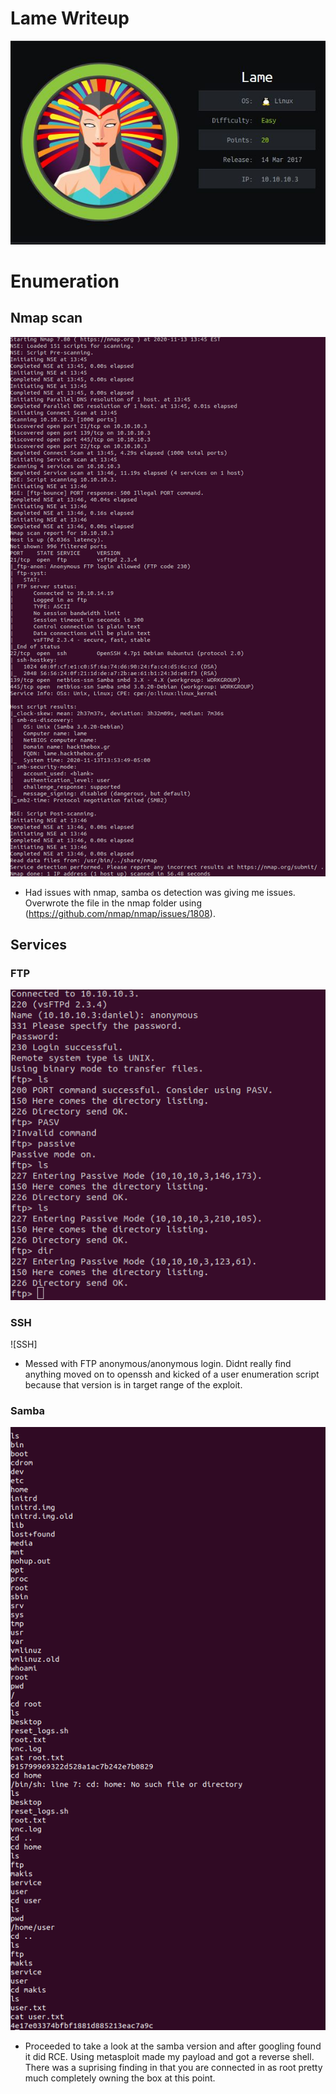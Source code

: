 # Lame Writeup
![lame](files/lame.jpg)

# Enumeration

## Nmap scan
![nmap](files/lame_nmap.png)
- Had issues with nmap, samba os detection was giving me issues. Overwrote the file in the nmap folder using (https://github.com/nmap/nmap/issues/1808).

## Services
### FTP
![ftp](files/ftp.png)

### SSH
![SSH]
- Messed with FTP anonymous/anonymous login. Didnt really find anything moved on to openssh and kicked of a user enumeration script because that version is in target range of the exploit.

### Samba
![Samba](files/connected.png)
- Proceeded to take a look at the samba version and after googling found it did RCE. Using metasploit made my payload and got a reverse shell. There was a suprising finding in that you are connected in as root pretty much completely owning the box at this point.